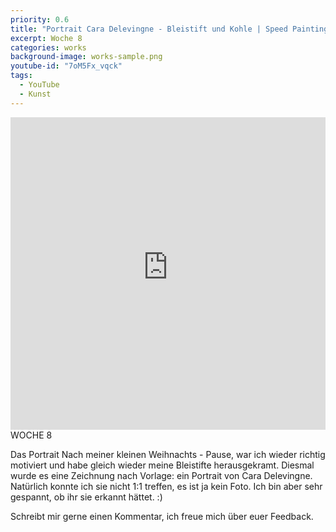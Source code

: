 ```yaml
---
priority: 0.6
title: "Portrait Cara Delevingne - Bleistift und Kohle | Speed Painting | Marika"
excerpt: Woche 8
categories: works
background-image: works-sample.png
youtube-id: "7oM5Fx_vqck"
tags:
  - YouTube
  - Kunst
---
```

<span class="image featured"></span>
<iframe width="100%" height="500px" src="https://www.youtube-nocookie.com/embed/7oM5Fx_vqck" frameborder="0" allow="autoplay; encrypted-media" allowfullscreen></iframe>
WOCHE 8

Das Portrait
Nach meiner kleinen Weihnachts - Pause, war ich wieder richtig motiviert und habe gleich wieder meine Bleistifte herausgekramt. Diesmal wurde es eine Zeichnung nach Vorlage: ein Portrait von Cara Delevingne.
Natürlich konnte ich sie nicht 1:1 treffen, es ist ja kein Foto. Ich bin aber sehr gespannt, ob ihr sie erkannt hättet. :)

Schreibt mir gerne einen Kommentar, ich freue mich über euer Feedback.
